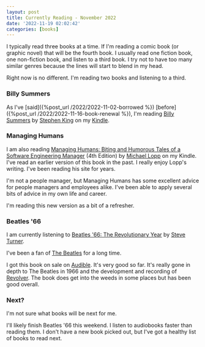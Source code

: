 ```yaml
---
layout: post
title: Currently Reading - November 2022
date: '2022-11-19 02:02:42'
categories: [books]
---
```


I typically read three books at a time. If I'm reading a comic book (or graphic novel) that will be the fourth book. I usually read one fiction book, one non-fiction book, and listen to a third book. I try not to have too many similar genres because the lines will start to blend in my head.

Right now is no different. I'm reading two books and listening to a third.

### Billy Summers

As I've [said]({%post_url /2022/2022-11-02-borrowed %}) [before]({%post_url /2022/2022-11-16-book-renewal %}), I'm reading [Billy Summers](https://en.wikipedia.org/wiki/Billy_Summers) by [Stephen King](https://stephenking.com/) on my [Kindle](https://en.wikipedia.org/wiki/Amazon_Kindle).

### Managing Humans

I am also reading [Managing Humans: Biting and Humorous Tales of a Software Engineering Manager](http://www.managinghumans.com) (4th Edition) by [Michael Lopp](https://randsinrepose.com) on my Kindle. I've read an earlier version of this book in the past. I really enjoy Lopp's writing. I've been reading his site for years.

I'm not a people manager, but Managing Humans has some excellent advice for people managers and employees alike. I've been able to apply several bits of advice in my own life and career.

I'm reading this new version as a bit of a refresher.

### Beatles '66

I am currently listening to [Beatles '66: The Revolutionary Year](https://www.goodreads.com/book/show/28959373-beatles-66) by [Steve Turner](https://www.goodreads.com/author/show/12836.Steve_Turner).

I've been a fan of [The Beatles](https://www.thebeatles.com) for a long time.

I got this book on sale on [Audible](https://www.audible.com). It's very good so far. It's really gone in depth to The Beatles in 1966 and the development and recording of [Revolver](https://music.apple.com/us/album/revolver/401136641). The book does get into the weeds in some places but has been good overall.

### Next?

I'm not sure what books will be next for me.

I'll likely finish Beatles '66 this weekend. I listen to audiobooks faster than reading them. I don't have a new book picked out, but I've got a healthy list of books to read next.

